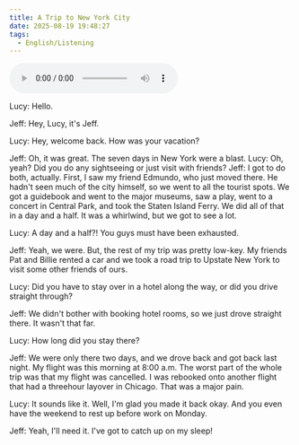 ```yaml
---
title: A Trip to New York City
date: 2025-08-19 19:48:27
tags:
  - English/Listening
---
```

<audio controls src="https://cx-onedrive.pages.dev/api/raw?path=/Polyglot/ESLPod/025-a-trip-to-new-york-city.mp3"></audio>

Lucy: Hello.

Jeff: Hey, Lucy, it's Jeff.

Lucy: Hey, welcome back. How was your vacation?

Jeff: Oh, it was great. The seven days in New York were a blast. Lucy: Oh, yeah? Did you do any sightseeing or just visit with friends? Jeff: I got to do both, actually. First, I saw my friend Edmundo, who just moved there. He hadn't seen much of the city himself, so we went to all the tourist spots. We got a guidebook and went to the major museums, saw a play, went to a concert in Central Park, and took the Staten Island Ferry. We did all of that in a day and a half. It was a whirlwind, but we got to see a lot.

Lucy: A day and a half?! You guys must have been exhausted.

Jeff: Yeah, we were. But, the rest of my trip was pretty low-key. My friends Pat and Billie rented a car and we took a road trip to Upstate New York to visit some other friends of ours.

Lucy: Did you have to stay over in a hotel along the way, or did you drive straight through?

Jeff: We didn't bother with booking hotel rooms, so we just drove straight there. It wasn't that far.

Lucy: How long did you stay there?

Jeff: We were only there two days, and we drove back and got back last night. My flight was this morning at 8:00 a.m. The worst part of the whole trip was that my flight was cancelled. I was rebooked onto another flight that had a threehour layover in Chicago. That was a major pain.

Lucy: It sounds like it. Well, I'm glad you made it back okay. And you even have the weekend to rest up before work on Monday.

Jeff: Yeah, I'll need it. I've got to catch up on my sleep!
